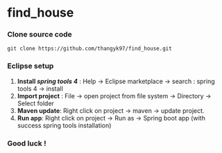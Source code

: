 # find_house

### Clone source code

`git clone https://github.com/thangyk97/find_house.git`

### Eclipse setup
1. __Install *spring tools 4*__  : Help -> Eclipse marketplace -> search : spring tools 4 -> install
2. __Import project__ : File -> open project from file system -> Directory -> Select folder
3. __Maven update__: Right click on project -> maven -> update project.
4. __Run app__: Right click on project -> Run as -> Spring boot app (with success spring tools installation)


### Good luck !
